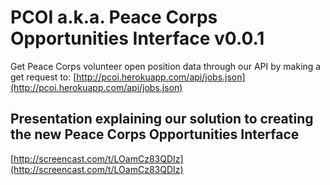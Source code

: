 # PCOI a.k.a. Peace Corps Opportunities Interface v0.0.1

Get Peace Corps volunteer open position data through our API by making a get request to: [http://pcoi.herokuapp.com/api/jobs.json](http://pcoi.herokuapp.com/api/jobs.json)

## Presentation explaining our solution to creating the new Peace Corps Opportunities Interface
[http://screencast.com/t/LOamCz83QDIz](http://screencast.com/t/LOamCz83QDIz)

